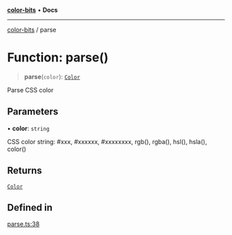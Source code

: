 [**color-bits**](../README.md) • **Docs**

***

[color-bits](../globals.md) / parse

# Function: parse()

> **parse**(`color`): [`Color`](../type-aliases/Color.md)

Parse CSS color

## Parameters

• **color**: `string`

CSS color string: #xxx, #xxxxxx, #xxxxxxxx, rgb(), rgba(), hsl(), hsla(), color()

## Returns

[`Color`](../type-aliases/Color.md)

## Defined in

[parse.ts:38](https://github.com/romgrk/color-bits/blob/70d99503f1d547f1c592a245f7764ed94817ccb5/src/parse.ts#L38)
